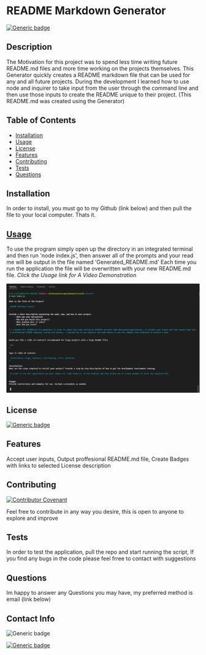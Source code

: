 
# README Markdown Generator
[![Generic badge](https://img.shields.io/badge/License-MIT-<COLOR>.svg)](https://choosealicense.com/licenses/mit/)

## Description

The Motivation for this project was to spend less time writing future README.md files and more time working on the projects themselves. This Generator quickly creates a README markdown file that can be used for any and all future projects. During the development I learned how to use node and inquirer to take input from the user  through the command line and then use those inputs to create the README unique to their project. (This README.md was created using the Generator)

## Table of Contents 

- [Installation](#installation})
- [Usage](#usage})
- [License](#license)
- [Features](#features)
- [Contributing](#contributing)
- [Tests](#tests)
- [Questions](#questions)

## Installation

In order to install, you must go to my Github (link below) and then pull the file to your local computer. Thats it.

## [Usage](https://drive.google.com/file/d/1EStVQw3D2e-pQF9hatZE5sgx9B2GMr3h/view)

To use the program simply open up the directory in an integrated terminal and then run 'node index.js', then answer all of the prompts and your read me will be output in the file named 'Generated_README.md' Each time you run the application the file will be overwritten with your new README.md file. *Click the Usage link for A Video Demonstration*

![undefined](./assets/images/screenshot.png)

## License

[![Generic badge](https://img.shields.io/badge/License-MIT-<COLOR>.svg)](https://choosealicense.com/licenses/mit/)

## Features

Accept user inputs, Output proffesional README.md file, Create Badges with links to selected License description    

## Contributing

[![Contributor Covenant](https://img.shields.io/badge/Contributor%20Covenant-2.1-4baaaa.svg)](code_of_conduct.md)

Feel free to contribute in any way you desire, this is open to anyone to explore and improve    

## Tests

In order to test the application, pull the repo and start running the script, If you find any bugs in the code please feel frree to contact with suggestions    

## Questions

Im happy to answer any Questions you may have, my preferred method is email (link below)    

## Contact Info

![Generic badge](https://img.shields.io/badge/Email-Brad.schill.school@gmail.com-blue.svg)

[![Generic badge](https://img.shields.io/badge/Github-blue.svg)](https://github.com/B-alt-del/README-markdown-creator)

